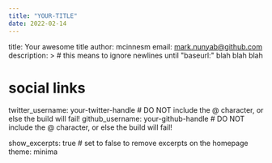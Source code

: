 ```yaml
---
title: "YOUR-TITLE"
date: 2022-02-14
---
```


title: Your awesome title
author: mcinnesm
email: mark.nunyab@github.com
description: > # this means to ignore newlines until "baseurl:"
  blah blah blah

# social links
twitter_username: your-twitter-handle # DO NOT include the @ character, or else the build will fail!
github_username:  your-github-handle # DO NOT include the @ character, or else the build will fail!

show_excerpts: true # set to false to remove excerpts on the homepage
theme: minima
